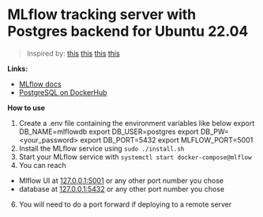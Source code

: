 # MLflow tracking server with Postgres backend for Ubuntu 22.04

> Inspired by:
[this](https://github.com/bubulmet/mlflow-postgres-minio/tree/main)
[this](https://gist.github.com/mosquito/b23e1c1e5723a7fd9e6568e5cf91180f)
[this](https://bertptrs.nl/2021/09/05/securely-passing-secrets-to-dynamicuser-systemd-services.html)
[this](https://dev.to/darnahsan/how-to-make-systemd-have-access-to-environment-variables-583b)

**Links:**
- [MLflow docs](https://mlflow.org/docs/latest/index.html)
- [PostgreSQL on DockerHub](https://hub.docker.com/_/postgres)

**How to use**
1. Create a .env file containing the environment variables like below
export DB_NAME=mlflowdb
export DB_USER=postgres
export DB_PW=<your_password>
export DB_PORT=5432
export MLFLOW_PORT=5001
2. Install the MLflow service using
`sudo ./install.sh`
3. Start your MLflow service with
`systemctl start docker-compose@mlflow`
4. You can reach
- Mlflow UI at [127.0.0.1:5001](http://127.0.0.1:5001) or any other port number you chose
- database at [127.0.0.1:5432](http://127.0.0.1:5432) or any other port number you chose
6. You will need to do a port forward if deploying to a remote server
